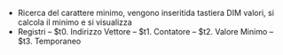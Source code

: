 - Ricerca del carattere minimo, vengono inseritida tastiera DIM valori, si calcola il minimo e si visualizza
- Registri
    – $t0. Indirizzo Vettore
    – $t1. Contatore
    – $t2. Valore Minimo
    – $t3. Temporaneo
